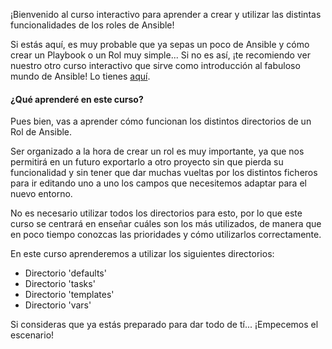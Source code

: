¡Bienvenido al curso interactivo para aprender a crear y utilizar las distintas funcionalidades de los roles de Ansible!

Si estás aquí, es muy probable que ya sepas un poco de Ansible y cómo crear un Playbook o un Rol muy simple... Si no es así, ¡te recomiendo ver nuestro otro curso interactivo que sirve como introducción al fabuloso mundo de Ansible! Lo tienes [aquí](https://katacoda.com/devopstf/scenarios/ansible-101).

#### ¿Qué aprenderé en este curso?

Pues bien, vas a aprender cómo funcionan los distintos directorios de un Rol de Ansible. 

Ser organizado a la hora de crear un rol es muy importante, ya que nos permitirá en un futuro exportarlo a otro proyecto sin que pierda su funcionalidad y sin tener que dar muchas vueltas por los distintos ficheros para ir editando uno a uno los campos que necesitemos adaptar para el nuevo entorno.

No es necesario utilizar todos los directorios para esto, por lo que este curso se centrará en enseñar cuáles son los más utilizados, de manera que en poco tiempo conozcas las prioridades y cómo utilizarlos correctamente. 

En este curso aprenderemos a utilizar los siguientes directorios:
- Directorio 'defaults'
- Directorio 'tasks'
- Directorio 'templates'
- Directorio 'vars'

Si consideras que ya estás preparado para dar todo de tí... ¡Empecemos el escenario!
